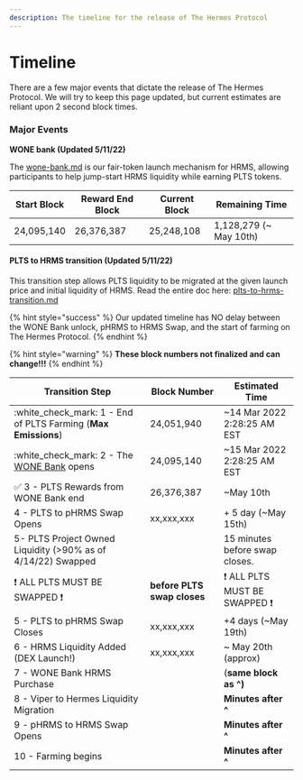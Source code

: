 ```yaml
---
description: The timeline for the release of The Hermes Protocol
---
```


# Timeline

There are a few major events that dictate the release of The Hermes Protocol. We will try to keep this page updated, but current estimates are reliant upon 2 second block times.&#x20;

### Major Events

**WONE bank (Updated 5/11/22)**

The [wone-bank.md](../hermes-products/wone-bank.md "mention") is our fair-token launch mechanism for HRMS, allowing participants to help jump-start HRMS liquidity while earning PLTS tokens.

| Start Block | Reward End Block | Current Block | Remaining Time          |
| ----------- | ---------------- | ------------- | ----------------------- |
| 24,095,140  | 26,376,387       | 25,248,108    | 1,128,279 (\~ May 10th) |

#### PLTS to HRMS transition (Updated 5/11/22)

This transition step allows PLTS liquidity to be migrated at the given launch price and initial liquidity of HRMS. Read the entire doc here: [plts-to-hrms-transition.md](plts-to-hrms-transition.md "mention")&#x20;

{% hint style="success" %}
Our updated timeline has NO delay between the WONE Bank unlock, pHRMS to HRMS Swap, and the start of farming on The Hermes Protocol.
{% endhint %}

{% hint style="warning" %}
**These block numbers not finalized and can change!!!**
{% endhint %}

| Transition Step                                                                                     | Block Number                | Estimated Time                                       |
| --------------------------------------------------------------------------------------------------- | --------------------------- | ---------------------------------------------------- |
| :white\_check\_mark: 1 - End of PLTS Farming (**Max Emissions**)                                    | 24,051,940                  | \~14 Mar 2022 2:28:25 AM EST                         |
| :white\_check\_mark: 2 - The [WONE Bank](plts-to-hrms-transition.md#the-new-hermes-wone-bank) opens | 24,095,140                  | \~15 Mar 2022 2:28:25 AM EST                         |
| ✅ 3 - PLTS Rewards from WONE Bank end                                                               | 26,376,387                  | \~May 10th                                           |
| 4 - PLTS to pHRMS Swap Opens                                                                        | xx,xxx,xxx                  | + 5 day (\~May 15th)                                 |
| 5- PLTS Project Owned Liquidity (>90% as of 4/14/22) Swapped                                        |                             | 15 minutes before swap closes.                       |
| :exclamation: ALL PLTS MUST BE SWAPPED :exclamation:                                                | **before PLTS swap closes** | :exclamation: ALL PLTS MUST BE SWAPPED :exclamation: |
| 5 - PLTS to pHRMS Swap Closes                                                                       | xx,xxx,xxx                  | +4 days (\~May 19th)                                 |
| 6 - HRMS Liquidity Added (DEX Launch!)                                                              | xx,xxx,xxx                  | \~ May 20th (approx)                                 |
| 7 - WONE Bank HRMS Purchase                                                                         |                             | (**same block as ^)**                                |
| 8 - Viper to Hermes Liquidity Migration                                                             |                             | **Minutes after ^**                                  |
| 9 - pHRMS to HRMS Swap Opens                                                                        |                             | **Minutes after ^**                                  |
| 10 - Farming begins                                                                                 |                             | **Minutes after ^**                                  |
